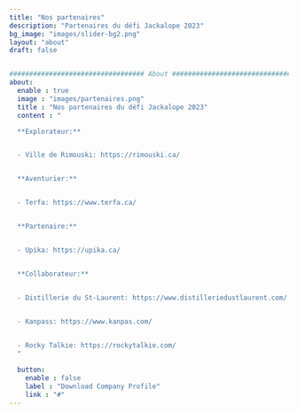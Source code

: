 ```yaml
---
title: "Nos partenaires"
description: "Partenaires du défi Jackalope 2023"
bg_image: "images/slider-bg2.png"
layout: "about"
draft: false


################################## About #####################################
about:
  enable : true
  image : "images/partenaires.png"
  title : "Nos partenaires du défi Jackalope 2023"
  content : "

  **Explorateur:**


  - Ville de Rimouski: https://rimouski.ca/


  **Aventurier:**


  - Terfa: https://www.terfa.ca/


  **Partenaire:**


  - Upika: https://upika.ca/


  **Collaborateur:**


  - Distillerie du St-Laurent: https://www.distilleriedustlaurent.com/


  - Kanpass: https://www.kanpas.com/

  
  - Rocky Talkie: https://rockytalkie.com/
  "

  button:
    enable : false
    label : "Download Company Profile"
    link : "#"
---
```

